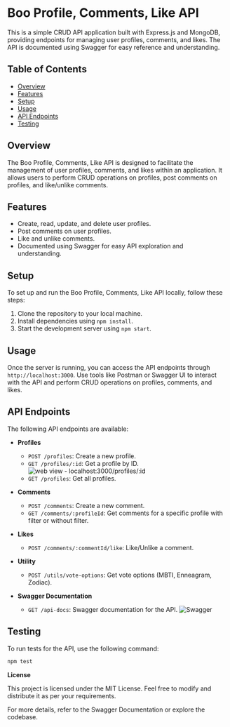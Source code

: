 # Boo Profile, Comments, Like API

This is a simple CRUD API application built with Express.js and MongoDB, providing endpoints for managing user profiles, comments, and likes. The API is documented using Swagger for easy reference and understanding.

## Table of Contents
- [Overview](#overview)
- [Features](#features)
- [Setup](#setup)
- [Usage](#usage)
- [API Endpoints](#api-endpoints)
- [Testing](#testing)

## Overview
The Boo Profile, Comments, Like API is designed to facilitate the management of user profiles, comments, and likes within an application. It allows users to perform CRUD operations on profiles, post comments on profiles, and like/unlike comments.

## Features
- Create, read, update, and delete user profiles.
- Post comments on user profiles.
- Like and unlike comments.
- Documented using Swagger for easy API exploration and understanding.

## Setup
To set up and run the Boo Profile, Comments, Like API locally, follow these steps:

1. Clone the repository to your local machine.
2. Install dependencies using `npm install`.
3. Start the development server using `npm start`.

## Usage
Once the server is running, you can access the API endpoints through `http://localhost:3000`. Use tools like Postman or Swagger UI to interact with the API and perform CRUD operations on profiles, comments, and likes.

## API Endpoints
The following API endpoints are available:

- **Profiles**
    - `POST /profiles`: Create a new profile.
    - `GET /profiles/:id`: Get a profile by ID.
![web view - localhost:3000/profiles/:id](https://awesomescreenshot.s3.amazonaws.com/image/5213829/46841445-fea3e130f72049f3cb98e83a3d24968b.png?X-Amz-Algorithm=AWS4-HMAC-SHA256&X-Amz-Credential=AKIAJSCJQ2NM3XLFPVKA%2F20240318%2Fus-east-1%2Fs3%2Faws4_request&X-Amz-Date=20240318T095315Z&X-Amz-Expires=28800&X-Amz-SignedHeaders=host&X-Amz-Signature=1e1233caa4d86f13ffaa0e9870744d416be0a4093bd4cc29d877a520eeef85e8)
    - `GET /profiles`: Get all profiles.

- **Comments**
    - `POST /comments`: Create a new comment.
    - `GET /comments/:profileId`: Get comments for a specific profile with filter or without filter.

- **Likes**
    - `POST /comments/:commentId/like`: Like/Unlike a comment.

- **Utility**
    - `POST /utils/vote-options`: Get vote options (MBTI, Enneagram, Zodiac).

- **Swagger Documentation**
    - `GET /api-docs`: Swagger documentation for the API.
![Swagger](https://awesomescreenshot.s3.amazonaws.com/image/5213829/46841275-577b365f46eeeb8b55e698087dd16a7f.png?X-Amz-Algorithm=AWS4-HMAC-SHA256&X-Amz-Credential=AKIAJSCJQ2NM3XLFPVKA%2F20240318%2Fus-east-1%2Fs3%2Faws4_request&X-Amz-Date=20240318T095019Z&X-Amz-Expires=28800&X-Amz-SignedHeaders=host&X-Amz-Signature=57ab9c600924bd8f5cead9c50d9bc307f642e49c5416ab0beeb288faf6ab8113)
## Testing
To run tests for the API, use the following command:
```bash
npm test
```

**License**

This project is licensed under the MIT License. Feel free to modify and distribute it as per your requirements.

For more details, refer to the Swagger Documentation or explore the codebase.